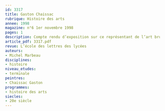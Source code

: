 ```yaml
---
id: 3317
title: Gaston Chaissac
rubrique: Histoire des arts
annee: 1998
magazine: n°6 1er novembre 1998
pages: 1
description: Compte rendu d’exposition sur ce représentant de l’art brut.
article_pdf: 3317.pdf
revue: L’école des lettres des lycées
auteurs:
- Michel Marbeau
disciplines:
- histoire
niveau_etudes:
- terminale
peintres:
- Chaissac Gaston
programmes:
- histoire des arts
siecles:
- 20e siècle
---
```

